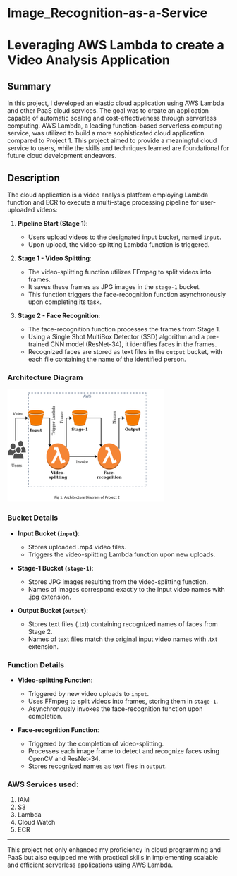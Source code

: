 # Image_Recognition-as-a-Service

# Leveraging AWS Lambda to create a Video Analysis Application

## Summary

In this project, I developed an elastic cloud application using AWS Lambda and other PaaS cloud services. The goal was to create an application capable of automatic scaling and cost-effectiveness through serverless computing. AWS Lambda, a leading function-based serverless computing service, was utilized to build a more sophisticated cloud application compared to Project 1. This project aimed to provide a meaningful cloud service to users, while the skills and techniques learned are foundational for future cloud development endeavors.

## Description

The cloud application is a video analysis platform employing Lambda function and ECR to execute a multi-stage processing pipeline for user-uploaded videos:

1. **Pipeline Start (Stage 1)**:
   - Users upload videos to the designated input bucket, named `input`.
   - Upon upload, the video-splitting Lambda function is triggered.

2. **Stage 1 - Video Splitting**:
   - The video-splitting function utilizes FFmpeg to split videos into frames.
   - It saves these frames as JPG images in the `stage-1` bucket.
   - This function triggers the face-recognition function asynchronously upon completing its task.

3. **Stage 2 - Face Recognition**:
   - The face-recognition function processes the frames from Stage 1.
   - Using a Single Shot MultiBox Detector (SSD) algorithm and a pre-trained CNN model (ResNet-34), it identifies faces in the frames.
   - Recognized faces are stored as text files in the `output` bucket, with each file containing the name of the identified person.

### Architecture Diagram

![Architecture Diagram](archi)

### Bucket Details

- **Input Bucket (`input`)**:
  - Stores uploaded .mp4 video files.
  - Triggers the video-splitting Lambda function upon new uploads.

- **Stage-1 Bucket (`stage-1`)**:
  - Stores JPG images resulting from the video-splitting function.
  - Names of images correspond exactly to the input video names with .jpg extension.

- **Output Bucket (`output`)**:
  - Stores text files (.txt) containing recognized names of faces from Stage 2.
  - Names of text files match the original input video names with .txt extension.

### Function Details

- **Video-splitting Function**:
  - Triggered by new video uploads to `input`.
  - Uses FFmpeg to split videos into frames, storing them in `stage-1`.
  - Asynchronously invokes the face-recognition function upon completion.

- **Face-recognition Function**:
  - Triggered by the completion of video-splitting.
  - Processes each image frame to detect and recognize faces using OpenCV and ResNet-34.
  - Stores recognized names as text files in `output`.


### AWS Services used:
1. IAM
2. S3
3. Lambda
4. Cloud Watch
5. ECR
   
---
This project not only enhanced my proficiency in cloud programming and PaaS but also equipped me with practical skills in implementing scalable and efficient serverless applications using AWS Lambda.
